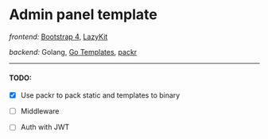 # Admin panel template
*frontend:* 
[Bootstrap 4](https://getbootstrap.com/docs/4.0/getting-started/introduction/), 
[LazyKit](https://usebootstrap.com/preview-no-frame/lazy-kit/documentation/getting_started.html)

*backend:* Golang, [Go Templates](https://golang.org/pkg/html/template/), [packr](https://github.com/gobuffalo/packr)

---

#### TODO:

- [x] Use packr to pack static and templates to binary

- [ ] Middleware
- [ ] Auth with JWT
